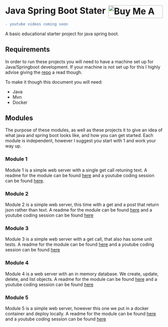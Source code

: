 # Java Spring Boot Stater <div style="float: right"> <a href="https://www.buymeacoffee.com/coffeecode6" target="_blank"><img src="https://cdn.buymeacoffee.com/buttons/default-orange.png" alt="Buy Me A Coffee" height="41" width="174"></a> </div> 

```diff
- youtube videos coming soon
```

A basic educational starter project for java spring boot.

## Requirements

In order to run these projects you will need to have a machine set up for Java/Springboot development. If your machine
is not set up for this I highly advise giving the [repo](https://github.com/CoffeeCodeAndCreatine/developer_set_up) a
read though.

To make it though this document you will need:

* Java
* Mvn
* Docker

## Modules

The purpose of these modules, as well as these projects it to give an idea of what java and spring boot looks like, and
how you can get started.
Each module is independent, however I suggest you start with 1 and work your way up.

### Module 1

Module 1 is a simple web server with a single get call retuning text. A readme for the module can be
found [here](demo1/README.md) and a youtube coding session can be found [here]().

### Module 2

Module 2 is a simple web server, this time with a get and a post that return json rather than text. A readme for the
module can be found [here](demo2/README.md) and a youtube coding session can be found [here]()

### Module 3

Module 3 is a simple web server with a get call, that also has some unit tests. A readme for the module can be
found [here](demo3/README.md) and a youtube coding session can be found [here]()

### Module 4

Module 4 is a web server with an in memory database. We create, update, delete, and list objects. A readme for the
module can be found [here](demo4/README.md) and a youtube coding session can be found [here]()

### Module 5

Module 5 is a simple web server, however this one we put in a docker container and deploy locally. A readme for the
module can be found [here](demo5/README.md) and a youtube coding session can be found [here]()